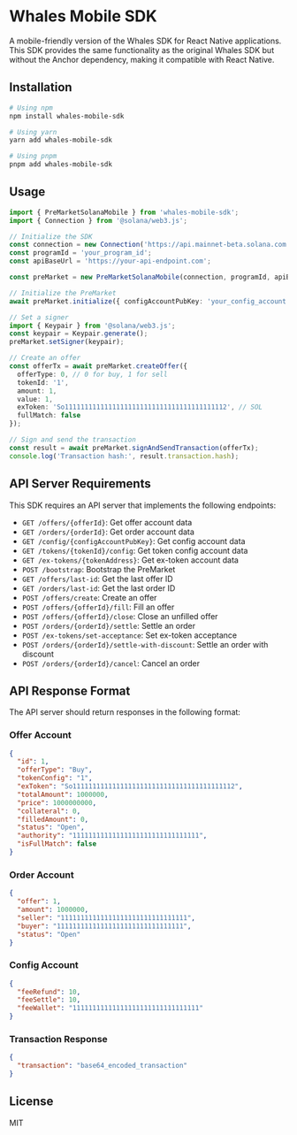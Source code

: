 # Whales Mobile SDK

A mobile-friendly version of the Whales SDK for React Native applications. This SDK provides the same functionality as the original Whales SDK but without the Anchor dependency, making it compatible with React Native.

## Installation

```bash
# Using npm
npm install whales-mobile-sdk

# Using yarn
yarn add whales-mobile-sdk

# Using pnpm
pnpm add whales-mobile-sdk
```

## Usage

```typescript
import { PreMarketSolanaMobile } from 'whales-mobile-sdk';
import { Connection } from '@solana/web3.js';

// Initialize the SDK
const connection = new Connection('https://api.mainnet-beta.solana.com');
const programId = 'your_program_id';
const apiBaseUrl = 'https://your-api-endpoint.com';

const preMarket = new PreMarketSolanaMobile(connection, programId, apiBaseUrl);

// Initialize the PreMarket
await preMarket.initialize({ configAccountPubKey: 'your_config_account' });

// Set a signer
import { Keypair } from '@solana/web3.js';
const keypair = Keypair.generate();
preMarket.setSigner(keypair);

// Create an offer
const offerTx = await preMarket.createOffer({
  offerType: 0, // 0 for buy, 1 for sell
  tokenId: '1',
  amount: 1,
  value: 1,
  exToken: 'So11111111111111111111111111111111111111112', // SOL
  fullMatch: false
});

// Sign and send the transaction
const result = await preMarket.signAndSendTransaction(offerTx);
console.log('Transaction hash:', result.transaction.hash);
```

## API Server Requirements

This SDK requires an API server that implements the following endpoints:

- `GET /offers/{offerId}`: Get offer account data
- `GET /orders/{orderId}`: Get order account data
- `GET /config/{configAccountPubKey}`: Get config account data
- `GET /tokens/{tokenId}/config`: Get token config account data
- `GET /ex-tokens/{tokenAddress}`: Get ex-token account data
- `POST /bootstrap`: Bootstrap the PreMarket
- `GET /offers/last-id`: Get the last offer ID
- `GET /orders/last-id`: Get the last order ID
- `POST /offers/create`: Create an offer
- `POST /offers/{offerId}/fill`: Fill an offer
- `POST /offers/{offerId}/close`: Close an unfilled offer
- `POST /orders/{orderId}/settle`: Settle an order
- `POST /ex-tokens/set-acceptance`: Set ex-token acceptance
- `POST /orders/{orderId}/settle-with-discount`: Settle an order with discount
- `POST /orders/{orderId}/cancel`: Cancel an order

## API Response Format

The API server should return responses in the following format:

### Offer Account

```json
{
  "id": 1,
  "offerType": "Buy",
  "tokenConfig": "1",
  "exToken": "So11111111111111111111111111111111111111112",
  "totalAmount": 1000000,
  "price": 1000000000,
  "collateral": 0,
  "filledAmount": 0,
  "status": "Open",
  "authority": "11111111111111111111111111111111",
  "isFullMatch": false
}
```

### Order Account

```json
{
  "offer": 1,
  "amount": 1000000,
  "seller": "11111111111111111111111111111111",
  "buyer": "11111111111111111111111111111111",
  "status": "Open"
}
```

### Config Account

```json
{
  "feeRefund": 10,
  "feeSettle": 10,
  "feeWallet": "11111111111111111111111111111111"
}
```

### Transaction Response

```json
{
  "transaction": "base64_encoded_transaction"
}
```

## License

MIT 